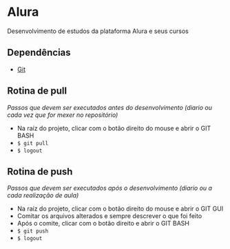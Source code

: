 # Alura
Desenvolvimento de estudos da plataforma Alura e seus cursos

## Dependências
* [Git](https://git-for-windows.github.io/)

## Rotina de pull
*Passos que devem ser executados antes do desenvolvimento (diario ou cada vez que for mexer no repositório)*

* Na raíz do projeto, clicar com o botão direito do mouse e abrir o GIT BASH
* `$ git pull`
* `$ logout`

## Rotina de push
*Passos que devem ser executados após o desenvolvimento (diario ou a cada realização de aula)*

* Na raíz do projeto, clicar com o botão direito do mouse e abrir o GIT GUI
* Comitar os arquivos alterados e sempre descrever o que foi feito
* Após o comite, clicar com o botão direito e abrir o GIT BASH
* `$ git push`
* `$ logout`
